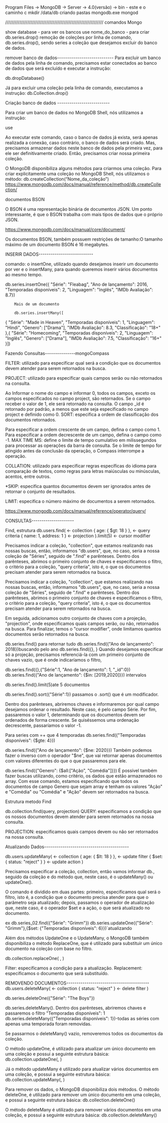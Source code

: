 Program Files -> MongoDB -> Server -> 4.0(versão) -> bin  - este e o caminho c
mkdir /data/db criando pastas
mongodb.exe
mongod


//////////////////////////////////////////////////////////////
comandos Mongo

show database  -  para ver os bancos 
use  nome_do_banco   - para criar
db.series.drop() remoção de coleções por linha de comando,
db.series.drop(), sendo series a coleção que desejamos excluir do banco de dados.

remover banco de dados----------------------------
Para excluir um banco de dados pela linha de comando, precisamos estar conectados ao banco de dados que será excluído e executar a instrução:

db.dropDatabase()

Já para excluir uma coleção pela linha de comando, executamos a instrução:
db.Collection.drop()

Criação banco de dados --------------------------

Para criar um banco de dados no MongoDB Shell, nós utilizamos a instrução:

use  <db>

Ao executar este comando, caso o banco de dados já exista, será apenas realizada a conexão, caso contrário, o banco de dados será criado. Mas, precisamos armazenar dados neste banco de dados pela primeira vez, para ele ser definitivamente criado. Então, precisamos criar nossa primeira coleção.

O MongoDB disponibiliza alguns métodos para criarmos uma coleção. Para criar explicitamente uma coleção no MongoDB Shell, nós utilizamos o método:
db.createCollection(“Nome_da_coleção”)
https://www.mongodb.com/docs/manual/reference/method/db.createCollection/


documentos BSON

O BSON é uma representação binária de documentos JSON. Um ponto interessante, é que o BSON trabalha com mais tipos de dados que o próprio JSON.

https://www.mongodb.com/docs/manual/core/document/

Os documentos BSON, também possuem restrições de tamanho:O tamanho máximo de um documento BSON é 16 megabytes.

INSERIR DADOS---------------------------

comando: o insertOne, utilizado quando desejamos inserir um documento por ver e o insertMany, para quando queremos inserir vários documentos ao mesmo tempo.

db.series.insertOne({
"Série": "Fleabag",
        "Ano de lançamento": 2016,
        "Temporadas disponíveis": 2,
        "Linguagem": "Inglês",
        "IMDb Avaliação": 8.7})


        Mais de um documento

        db.series.insertMany([
{        "Série": "Made in Heaven",
        "Temporadas disponíveis": 1,
        "Linguagem": "Hindi",
        "Genero": ["Drama"],
        "IMDb Avaliação": 8.3,
        "Classificação": "18+"
    },{
        "Série": "Homecoming",
        "Temporadas disponíveis": 2,
        "Linguagem": "Inglês",
        "Genero": ["Drama"],
        "IMDb Avaliação": 7.5,
        "Classificação": "16+"
    }])


Fazendo Consultas---------------mongoCompass

FILTER: utilizado para especificar qual será a condição que os documentos devem atender para serem retornados na busca.

PROJECT: utilizado para especificar quais campos serão ou não retornados na consulta.

Ao Informar o nome do campo e informar 0, todos os campos, exceto os campos especificados no campo project, são retornados. Se o campo receber o valor de 1, ele será retornado na consulta. O campo _id é retornado por padrão, a menos que este seja especificado no campo project e definido como 0.
SORT: especifica a ordem de classificação dos documentos retornados.

Para especificar a ordem crescente de um campo, defina o campo como 1.
Para especificar a ordem decrescente de um campo, defina o campo como -1.
MAX TIME MS: define o limite de tempo cumulativo em milissegundos para processar as operações da barra de consulta. Se o limite de tempo for atingido antes da conclusão da operação, o Compass interrompe a operação.

COLLATION: utilizado para especificar regras específicas do idioma para comparação de textos, como regras para letras maiúsculas ou minúsculas, acentos, entre outros.

*SKIP: especifica quantos documentos devem ser ignorados antes de retornar o conjunto de resultados.

LIMIT: especifica o número máximo de documentos a serem retornados.

https://www.mongodb.com/docs/manual/reference/operator/query/

CONSULTAS---------------------

Find,
estrutura
db.users.find(                          ← collection
   { age: { $gt: 18  } },               ← query criteria
     { name: 1, address: 1 }            ← projection
).limit(5)                              ← cursor modifier

Precisamos indicar a coleção, "collection", que estamos realizando nas nossas buscas, então, informamos "db.users", que, no caso, seria a nossa coleção de "Séries", seguido de ".find" e parênteses. Dentro dos parênteses, abrimos o primeiro conjunto de chaves e especificamos o filtro, o critério para a coleção, "query criteria", isto é, o que os documentos precisam atender para serem retornados na busca.

Precisamos indicar a coleção, "collection", que estamos realizando nas nossas buscas, então, informamos "db.users", que, no caso, seria a nossa coleção de "Séries", seguido de ".find" e parênteses. Dentro dos parênteses, abrimos o primeiro conjunto de chaves e especificamos o filtro, o critério para a coleção, "query criteria", isto é, o que os documentos precisam atender para serem retornados na busca.

Em seguida, adicionamos outro conjunto de chaves com a projeção, "projection", onde especificamos quais campos serão, ou não, retornados na busca. Para finalizar, temos o "cursor modifier", onde limitamos quantos documentos serão retornados na busca.

db.series.find() para retornar tudo
db.series.find({"Ano de lançamento": 2018})buscando pelo ano
db.series.find({}, }  Quando desejamos especificar só a projeção, precisamos referenciá-la com um primeiro conjunto de chaves vazio, que é onde indicaríamos o filtro,

db.series.find({},{"Série":1, "Ano de lançamento": 1, "_id":0})
db.series.find({"Ano de lançamento": {$in: [2019,2020]}}) intervalos

db.series.find().limit(5)ate 5 documentos

db.series.find().sort({"Série":1})
passamos o .sort() que é um modificador.

Dentro dos parênteses, abriremos chaves e informaremos por qual campo desejamos ordenar o resultado. Neste caso, é pelo campo Série. Por fim, passaremos o valor 1, determinando que os documentos devem ser ordenados de forma crescente. Se quiséssemos uma ordenação decrescente, passaríamos o valor -1.


Para series com =+ que 4 temporadas
db.series.find({"Temporadas disponíveis": {$gte: 4}})

db.series.find({"Ano de lançamento": {$ne: 2020}})
Também podemos fazer o inverso com o operador "$ne", que vai retornar apenas documentos com valores diferentes do que o que passaremos para ele.


db.series.find({"Genero": {$all:["Ação", "Comédia"]}})
É possível também fazer buscas utilizando, como critério, os dados que estão armazenados no array.
Com esse comando, estamos especificando que todos os documentos de campo Genero que sejam array e tenham os valores "Ação" e "Comédia" ou "Comédia" e "Ação" devem ser retornados na busca.

Estrutura metodo Find

db.collection.find(query, projection)
QUERY: especificamos a condição que os nossos documentos devem atender para serem retornados na nossa consulta.

PROJECTION: especificamos quais campos devem ou não ser retornados na nossa consulta.


Atualizando Dados------------------------------------------

db.users.updateMany(                 ← collection
  { age:  { $lt: 18 } },             ← update filter
    { $set:  { status: "reject" } }  ← update action
)

Precisamos especificar a coleção, collection, então vamos informar db., seguido da coleção e do método que, neste caso, é o updateMany() ou updateOne().

O comando é dividido em duas partes: primeiro, especificamos qual será o filtro, isto é, a condição que o documento precisa atender para que o parâmetro seja atualizado; depois, passamos o operador de atualização que, neste caso, é o operador $set e a ação, o que será atualizado no documento.

ex 
db.series_02.find({"Série": "Grimm"})
db.series.updateOne({"Série": "Grimm"},{$set: {"Temporadas disponíveis": 6}})`atualizando

Além dos métodos UpdateOne e o UpdateMany, o MongoDB também disponibiliza o método ReplaceOne, que é utilizado para substituir um único documento na coleção com base no filtro.

db.collection.replaceOne(
   <filter>,
   <replacement> )

   Filter: especificamos a condição para a atualização.
   Replacement: especificamos o documento que será substituído.


   REMOVENDO DOCUMENTOS-----------------------------------------
   db.users.deleteMany(     ← collection
   { status: "reject" }  ← delete filter
)


db.series.deleteOne({"Série": "The Boys"})

db.series.deleteMany(). Dentro dos parênteses, abriremos chaves e passaremos o filtro "Temporadas disponíveis": 1
db.series.deleteMany({"Temporadas disponíveis": 1})-todas as séries com apenas uma temporada foram removidas.

Se passarmos o deleteMany() vazio, removeremos todos os documentos da coleção.

O método updateOne, é utilizado para atualizar um único documento em uma coleção e possui a seguinte estrutura básica:
db.collection.updateOne(<filter>, <update>)

Já o método updateMany é utilizado para atualizar vários documentos em uma coleção, e possui a seguinte estrutura básica:
db.collection.updateMany(<filter>, <update>)

Para remover os dados, o MongoDB disponibiliza dois métodos.
O método deleteOne, é utilizado para remover um único documento em uma coleção, e possui a seguinte estrutura básica:
db.collection.deleteOne(<filter>)

O método deleteMany é utilizado para remover vários documentos em uma coleção, e possui a seguinte estrutura básica:
db.collection.deleteMany(<filter>)

